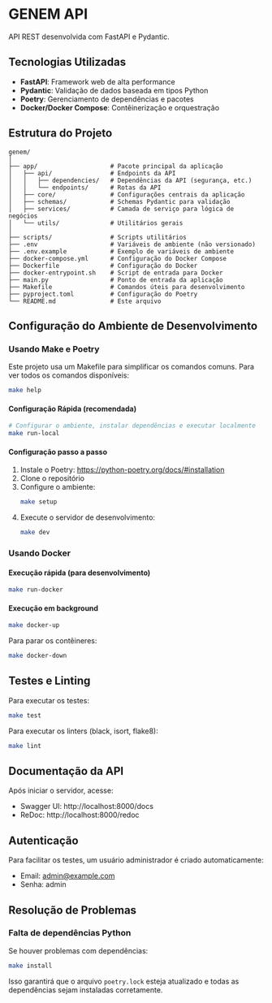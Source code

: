 # GENEM API

API REST desenvolvida com FastAPI e Pydantic.

## Tecnologias Utilizadas

- **FastAPI**: Framework web de alta performance
- **Pydantic**: Validação de dados baseada em tipos Python
- **Poetry**: Gerenciamento de dependências e pacotes
- **Docker/Docker Compose**: Contêinerização e orquestração

## Estrutura do Projeto

```
genem/
│
├── app/                    # Pacote principal da aplicação
│   ├── api/                # Endpoints da API
│   │   ├── dependencies/   # Dependências da API (segurança, etc.)
│   │   └── endpoints/      # Rotas da API
│   ├── core/               # Configurações centrais da aplicação
│   ├── schemas/            # Schemas Pydantic para validação
│   ├── services/           # Camada de serviço para lógica de negócios
│   └── utils/              # Utilitários gerais
│
├── scripts/                # Scripts utilitários
├── .env                    # Variáveis de ambiente (não versionado)
├── .env.example            # Exemplo de variáveis de ambiente
├── docker-compose.yml      # Configuração do Docker Compose
├── Dockerfile              # Configuração do Docker
├── docker-entrypoint.sh    # Script de entrada para Docker
├── main.py                 # Ponto de entrada da aplicação
├── Makefile                # Comandos úteis para desenvolvimento
├── pyproject.toml          # Configuração do Poetry
└── README.md               # Este arquivo
```

## Configuração do Ambiente de Desenvolvimento

### Usando Make e Poetry

Este projeto usa um Makefile para simplificar os comandos comuns. Para ver todos os comandos disponíveis:

```bash
make help
```

#### Configuração Rápida (recomendada)

```bash
# Configurar o ambiente, instalar dependências e executar localmente
make run-local
```

#### Configuração passo a passo

1. Instale o Poetry: https://python-poetry.org/docs/#installation
2. Clone o repositório
3. Configure o ambiente:
   ```bash
   make setup
   ```
4. Execute o servidor de desenvolvimento:
   ```bash
   make dev
   ```

### Usando Docker

#### Execução rápida (para desenvolvimento)

```bash
make run-docker
```

#### Execução em background

```bash
make docker-up
```

Para parar os contêineres:
```bash
make docker-down
```

## Testes e Linting

Para executar os testes:

```bash
make test
```

Para executar os linters (black, isort, flake8):

```bash
make lint
```

## Documentação da API

Após iniciar o servidor, acesse:

- Swagger UI: http://localhost:8000/docs
- ReDoc: http://localhost:8000/redoc

## Autenticação

Para facilitar os testes, um usuário administrador é criado automaticamente:

- Email: admin@example.com
- Senha: admin

## Resolução de Problemas

### Falta de dependências Python

Se houver problemas com dependências:

```bash
make install
```

Isso garantirá que o arquivo `poetry.lock` esteja atualizado e todas as dependências sejam instaladas corretamente.
